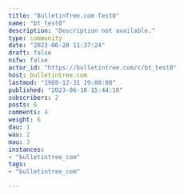```yaml
---
title: "BulletinTree.com Test0" 
name: "bt_test0"
description: "Description not available."
type: community
date: "2023-06-20 11:37:24"
draft: false
nsfw: false
actor_id: "https://bulletintree.com/c/bt_test0"
host: bulletintree.com
lastmod: "1969-12-31 19:00:00"
published: "2023-06-10 15:44:18"
subscribers: 2
posts: 6
comments: 4
weight: 6
dau: 1
wau: 2
mau: 3
instances:
- "bulletintree_com"
tags: 
- "bulletintree_com"

---
```

